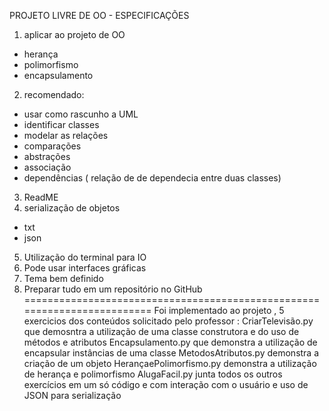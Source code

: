PROJETO LIVRE DE OO - ESPECIFICAÇÕES 
1) aplicar ao projeto de OO
- herança 
- polimorfismo 
- encapsulamento 
2) recomendado: 
- usar como rascunho a UML 
- identificar classes 
- modelar as relações 
- comparações 
- abstrações 
- associação 
- dependências ( relação de de dependecia entre duas classes)
3) ReadME 
4) serialização de objetos 
- txt
- json
5) Utilização do terminal para IO
6) Pode usar interfaces gráficas 
7) Tema bem definido 
8) Preparar tudo em um repositório no GitHub
=========================================================================
Foi implementado ao projeto , 5 exercicios dos conteúdos solicitado pelo professor :
CriarTelevisão.py que demosntra a utilização de uma classe construtora e do uso de métodos e atributos 
Encapsulamento.py que demonstra a utilização de encapsular instâncias de uma classe
MetodosAtributos.py demonstra a criação de um objeto 
HerançaePolimorfismo.py demonstra a utilização de herança e polimorfismo 
AlugaFacil.py junta todos os outros exercícios em um só código e com interação com o usuário e uso de JSON para serialização